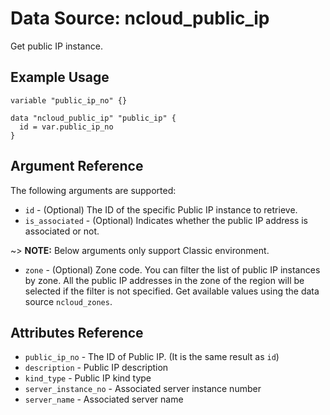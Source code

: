 # Data Source: ncloud_public_ip

Get public IP instance.

## Example Usage

```hcl
variable "public_ip_no" {}
 
data "ncloud_public_ip" "public_ip" {
  id = var.public_ip_no
}
```

## Argument Reference

The following arguments are supported:

* `id` - (Optional) The ID of the specific Public IP instance to retrieve.
* `is_associated` - (Optional) Indicates whether the public IP address is associated or not.

~> **NOTE:** Below arguments only support Classic environment.

* `zone` - (Optional) Zone code. You can filter the list of public IP instances by zone. All the public IP addresses in the zone of the region will be selected if the filter is not specified.
    Get available values using the data source `ncloud_zones`.

## Attributes Reference

* `public_ip_no` - The ID of Public IP. (It is the same result as `id`)
* `description` - Public IP description
* `kind_type` - Public IP kind type
* `server_instance_no` - Associated server instance number
* `server_name` - Associated server name